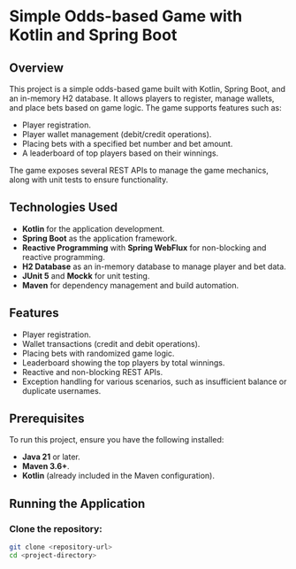 # Simple Odds-based Game with Kotlin and Spring Boot

## Overview
This project is a simple odds-based game built with Kotlin, Spring Boot, and an in-memory H2 database. It allows players to register, manage wallets, and place bets based on game logic. The game supports features such as:
- Player registration.
- Player wallet management (debit/credit operations).
- Placing bets with a specified bet number and bet amount.
- A leaderboard of top players based on their winnings.

The game exposes several REST APIs to manage the game mechanics, along with unit tests to ensure functionality.

## Technologies Used
- **Kotlin** for the application development.
- **Spring Boot** as the application framework.
- **Reactive Programming** with **Spring WebFlux** for non-blocking and reactive programming.
- **H2 Database** as an in-memory database to manage player and bet data.
- **JUnit 5** and **Mockk** for unit testing.
- **Maven** for dependency management and build automation.

## Features
- Player registration.
- Wallet transactions (credit and debit operations).
- Placing bets with randomized game logic.
- Leaderboard showing the top players by total winnings.
- Reactive and non-blocking REST APIs.
- Exception handling for various scenarios, such as insufficient balance or duplicate usernames.

## Prerequisites
To run this project, ensure you have the following installed:
- **Java 21** or later.
- **Maven 3.6+**.
- **Kotlin** (already included in the Maven configuration).

## Running the Application

### Clone the repository:
```bash
git clone <repository-url>
cd <project-directory>
